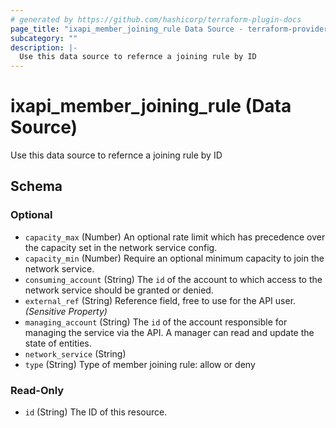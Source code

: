 ```yaml
---
# generated by https://github.com/hashicorp/terraform-plugin-docs
page_title: "ixapi_member_joining_rule Data Source - terraform-provider-ixapi"
subcategory: ""
description: |-
  Use this data source to refernce a joining rule by ID
---
```


# ixapi_member_joining_rule (Data Source)

Use this data source to refernce a joining rule by ID



<!-- schema generated by tfplugindocs -->
## Schema

### Optional

- `capacity_max` (Number) An optional rate limit which has precedence over the capacity set in the network service config.
- `capacity_min` (Number) Require an optional minimum capacity to join the network service.
- `consuming_account` (String) The `id` of the account to which access to the network service should be granted or denied.
- `external_ref` (String) Reference field, free to use for the API user. *(Sensitive Property)*
- `managing_account` (String) The `id` of the account responsible for managing the service via the API. A manager can read and update the state of entities.
- `network_service` (String)
- `type` (String) Type of member joining rule: allow or deny

### Read-Only

- `id` (String) The ID of this resource.


